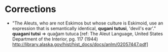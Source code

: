 # Corrections

* "The Aleuts, who are not Eskimos but whose culture is Eskimoid, use an expression that is semantically identical, **qugani tutusi**, 'devil's ear'."  **quagani tutsi** => quaĝam tutuca [ref: The Aleut Language, United States Department of the Interior, pg. 117 (1944) http://library.alaska.gov/hist/hist_docs/docs/anlm/02057447.pdf]
